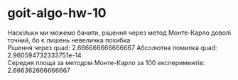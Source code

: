 # goit-algo-hw-10

Наскільки ми можемо бачити, рішення через метод Монте-Карло доволі точний, бо є лишень невеличка похибка<br>
Рішення через quad: 2.666666666666667 Абсолютна помилка quad: 2.960594732333751e-14 <br>
Середня площа за методом Монте-Карло за 100 експериментів: 2.666362666666667
